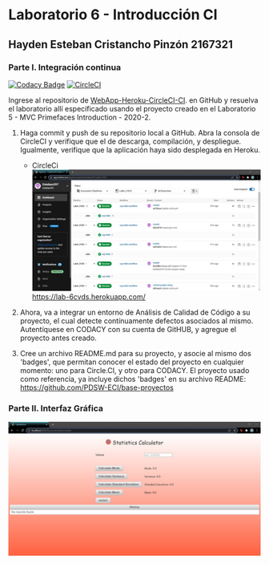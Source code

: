 # Laboratorio 6 - Introducción CI 
## Hayden Esteban Cristancho Pinzón 2167321
### Parte I. Integración continua

[![Codacy Badge](https://app.codacy.com/project/badge/Grade/ca2eaf4512dc4983b524e2c7c42bea5a)](https://www.codacy.com/gh/Esteban297/Lab6_CVDS/dashboard?utm_source=github.com&amp;utm_medium=referral&amp;utm_content=Esteban297/Lab6_CVDS&amp;utm_campaign=Badge_Grade)
[![CircleCI](https://circleci.com/gh/Esteban297/Lab6_CVDS/tree/master.svg?style=svg)](https://circleci.com/gh/Esteban297/Lab6_CVDS/tree/master)

Ingrese al repositorio de [WebApp-Heroku-CircleCI-CI](https://github.com/PDSW-ECI/WebApp-Heroku-CircleCI-CI). en GitHub y resuelva el laboratorio allí especificado usando el proyecto creado en el  Laboratorio 5 - MVC Primefaces Introduction - 2020-2.  
 1. Haga commit y push de su repositorio local a GitHub. Abra la consola de CircleCI y verifique que el de descarga, compilación, y despliegue. Igualmente, verifique que la aplicación haya sido desplegada en Heroku.  
      * CircleCi  
       ![c](https://github.com/Esteban297/Lab6_CVDS/blob/master/c.jpeg)  
      https://lab-6cvds.herokuapp.com/
    
      
 2. Ahora, va a integrar un entorno de Análisis de Calidad de Código a su proyecto, el cual detecte contínuamente defectos asociados al mismo. Autentíquese en CODACY con su cuenta de GitHUB, y agregue el proyecto antes creado.  
 3. Cree un archivo README.md para su proyecto, y asocie al mismo dos 'badges', que permitan conocer el estado del proyecto en cualquier momento: uno para Circle.CI, y otro para CODACY. El proyecto usado como referencia, ya incluye dichos 'badges' en su archivo README: https://github.com/PDSW-ECI/base-proyectos  

### Parte II. Interfaz Gráfica  
![Modelo1](https://github.com/Esteban297/Lab6_CVDS/blob/master/interfaz.jpeg)  
